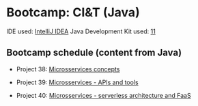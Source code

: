 # Bootcamp: CI&T (Java)

IDE used: [IntelliJ IDEA](https://www.jetbrains.com/idea/)
Java Development Kit used: [11](https://www.oracle.com/java/technologies/downloads/)

## Bootcamp schedule (content from Java)
- Project 38: [Microsservices concepts](https://github.com/jmmaraociandt/tc-hbtn-microservices/tree/main/0x00)

- Project 39: [Microsservices - APIs and tools](https://github.com/jmmaraociandt/tc-hbtn-microservices/tree/main/0x01)

- Project 40: [Microsservices - serverless architecture and FaaS](https://github.com/jmmaraociandt/tc-hbtn-microservices/tree/main/0x02)
